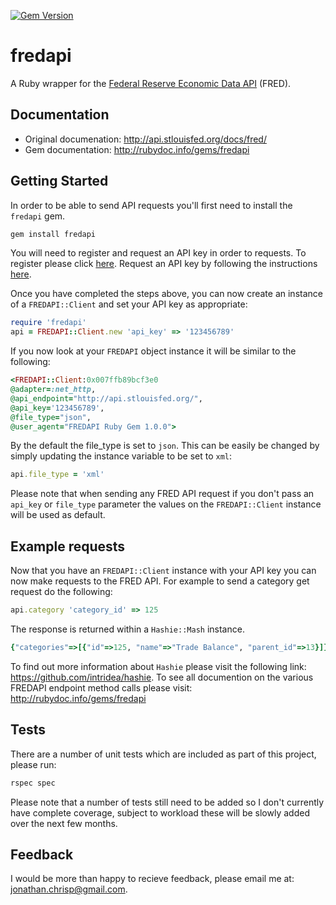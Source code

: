 [![Gem Version](https://badge.fury.io/rb/fredapi.png)](http://badge.fury.io/rb/fredapi)

# fredapi
A Ruby wrapper for the [Federal Reserve Economic Data API](http://api.stlouisfed.org/docs/fred/overview.html) (FRED).

## Documentation
* Original documenation: <http://api.stlouisfed.org/docs/fred/>
* Gem documentation: <http://rubydoc.info/gems/fredapi>

## Getting Started
In order to be able to send API requests you'll first need to install the `fredapi` gem.

```ruby
gem install fredapi
```

You will need to register and request an API key in order to requests. To register please click [here](http://research.stlouisfed.org/useraccount/register/step1). Request an API key by following the instructions [here](http://api.stlouisfed.org/api_key.html). 

Once you have completed the steps above, you can now create an instance of a `FREDAPI::Client` and set your API key as appropriate:

```ruby
require 'fredapi'
api = FREDAPI::Client.new 'api_key' => '123456789'
```

If you now look at your `FREDAPI` object instance it will be similar to the following:

```ruby
<FREDAPI::Client:0x007ffb89bcf3e0
@adapter=:net_http,
@api_endpoint="http://api.stlouisfed.org/",
@api_key='123456789',
@file_type="json",
@user_agent="FREDAPI Ruby Gem 1.0.0">
```

By the default the file_type is set to `json`. This can be easily be changed by simply updating the instance variable to be set to `xml`:

```ruby
api.file_type = 'xml'
```

Please note that when sending any FRED API request if you don't pass an `api_key` or `file_type` parameter the values on the `FREDAPI::Client` instance will be used as default.

## Example requests
Now that you have an `FREDAPI::Client` instance with your API key you can now make requests to the FRED API. For example to send a category get request do the following:

```ruby
api.category 'category_id' => 125
```

The response is returned within a `Hashie::Mash` instance.

```ruby
{"categories"=>[{"id"=>125, "name"=>"Trade Balance", "parent_id"=>13}]}
```

To find out more information about `Hashie` please visit the following link: <https://github.com/intridea/hashie>. To see all documention on the various FREDAPI endpoint method calls please visit: <http://rubydoc.info/gems/fredapi>

## Tests
There are a number of unit tests which are included as part of this project, please run:

```ruby
rspec spec
```
      
Please note that a number of tests still need to be added so I don't currently have complete coverage, subject to workload these will be slowly added over the next few months.

## Feedback
I would be more than happy to recieve feedback, please email me at: jonathan.chrisp@gmail.com.


